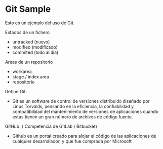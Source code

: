 # Git Sample

Esto es un ejemplo del uso de Git.

Estados de un fichero

- untracked (nuevo)
- modified (modificado)
- commited (todo al dia)

Areas de un repositorio

- workarea
- stage / index area
- repositorio


Define Git:

- Git es un software de control de versiones distribuido diseñado por Linus Torvalds, pensando en la eficiencia, la confiabilidad y compatibilidad del mantenimiento de versiones de aplicaciones cuando estas tienen un gran número de archivos de código fuente.

GitHub: ( Competencia de GitLab / Bitbucket)

- Github es un portal creado para alojar el código de las aplicaciones de cualquier desarrollador, y que fue comprada por Microsoft
